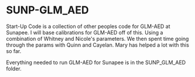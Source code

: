 # SUNP-GLM_AED

Start-Up Code is a collection of other peoples code for GLM-AED at Sunapee. I will base calibrations for GLM-AED off of this. Using a combination of Whitney and Nicole's parameters. We then spent time going through the params with Quinn and Cayelan. Mary has helped a lot with this so far. 


Everything needed to run GLM-AED for Sunapee is in the SUNP_GLM_AED folder. 

